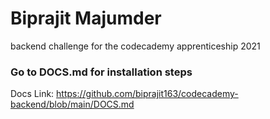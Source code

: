 # Biprajit Majumder 
backend challenge for the codecademy apprenticeship 2021

### Go to DOCS.md for installation steps
Docs Link: https://github.com/biprajit163/codecademy-backend/blob/main/DOCS.md

